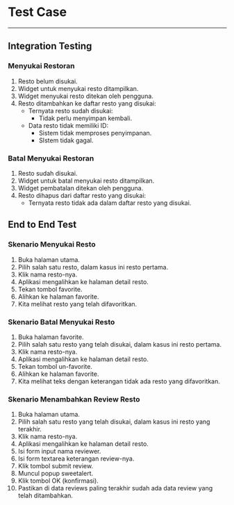 # Test Case
---
## Integration Testing
### Menyukai Restoran
1. Resto belum disukai.
2. Widget untuk menyukai resto ditampilkan.
3. Widget menyukai resto ditekan oleh pengguna.
4. Resto ditambahkan ke daftar resto yang disukai:
   - Ternyata resto sudah disukai:
     - Tidak perlu menyimpan kembali.
   - Data resto tidak memiliki ID:
     - Sistem tidak memproses penyimpanan.
     - SIstem tidak gagal.

### Batal Menyukai Restoran
1. Resto sudah disukai.
2. Widget untuk batal menyukai resto ditampilkan.
3. Widget pembatalan ditekan oleh pengguna.
4. Resto dihapus dari daftar resto yang disukai:
   - Ternyata resto tidak ada dalam daftar resto yang disukai.

## End to End Test

### Skenario Menyukai Resto
1. Buka halaman utama.
2. Pilih salah satu resto, dalam kasus ini resto pertama.
3. Klik nama resto-nya.
4. Aplikasi mengalihkan ke halaman detail resto.
5. Tekan tombol favorite.
6. Alihkan ke halaman favorite.
7. Kita melihat resto yang telah difavoritkan.

### Skenario Batal Menyukai Resto
1. Buka halaman favorite.
2. Pilih salah satu resto yang telah disukai, dalam kasus ini resto pertama.
3. Klik nama resto-nya.
4. Aplikasi mengalihkan ke halaman detail resto.
5. Tekan tombol un-favorite.
6. Alihkan ke halaman favorite.
7. Kita melihat teks dengan keterangan tidak ada resto yang difavoritkan.

### Skenario Menambahkan Review Resto
1. Buka halaman utama.
2. Pilih salah satu resto yang telah disukai, dalam kasus ini resto yang terakhir.
3. Klik nama resto-nya.
4. Aplikasi mengalihkan ke halaman detail resto.
5. Isi form input nama reviewer.
6. Isi form textarea keterangan review-nya.
7. Klik tombol submit review.
8. Muncul popup sweetalert.
9. Klik tombol OK (konfirmasi).
10. Pastikan di data reviews paling terakhir sudah ada data review yang telah ditambahkan.